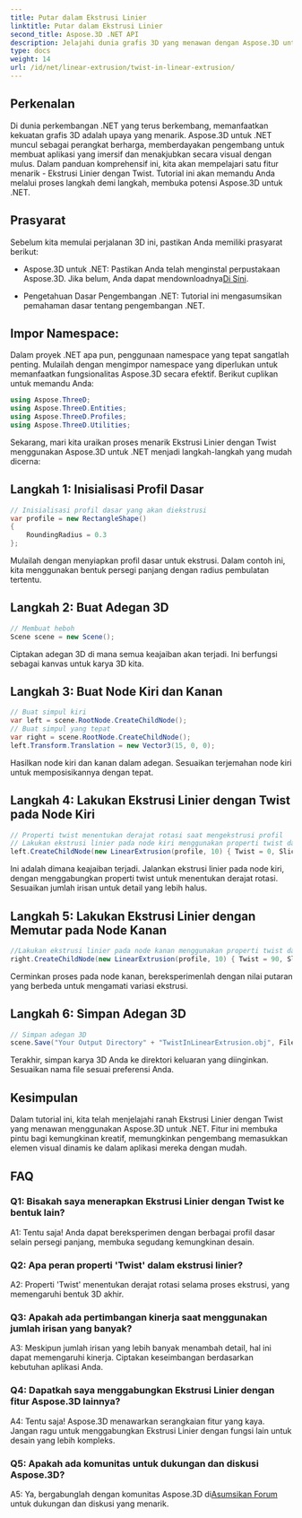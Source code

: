 ```yaml
---
title: Putar dalam Ekstrusi Linier
linktitle: Putar dalam Ekstrusi Linier
second_title: Aspose.3D .NET API
description: Jelajahi dunia grafis 3D yang menawan dengan Aspose.3D untuk .NET. Pelajari langkah demi langkah Ekstrusi Linier dengan Twist.
type: docs
weight: 14
url: /id/net/linear-extrusion/twist-in-linear-extrusion/
---
```

## Perkenalan

Di dunia perkembangan .NET yang terus berkembang, memanfaatkan kekuatan grafis 3D adalah upaya yang menarik. Aspose.3D untuk .NET muncul sebagai perangkat berharga, memberdayakan pengembang untuk membuat aplikasi yang imersif dan menakjubkan secara visual dengan mulus. Dalam panduan komprehensif ini, kita akan mempelajari satu fitur menarik - Ekstrusi Linier dengan Twist. Tutorial ini akan memandu Anda melalui proses langkah demi langkah, membuka potensi Aspose.3D untuk .NET.

## Prasyarat

Sebelum kita memulai perjalanan 3D ini, pastikan Anda memiliki prasyarat berikut:

-  Aspose.3D untuk .NET: Pastikan Anda telah menginstal perpustakaan Aspose.3D. Jika belum, Anda dapat mendownloadnya[Di Sini](https://releases.aspose.com/3d/net/).

- Pengetahuan Dasar Pengembangan .NET: Tutorial ini mengasumsikan pemahaman dasar tentang pengembangan .NET.

## Impor Namespace:

Dalam proyek .NET apa pun, penggunaan namespace yang tepat sangatlah penting. Mulailah dengan mengimpor namespace yang diperlukan untuk memanfaatkan fungsionalitas Aspose.3D secara efektif. Berikut cuplikan untuk memandu Anda:

```csharp
using Aspose.ThreeD;
using Aspose.ThreeD.Entities;
using Aspose.ThreeD.Profiles;
using Aspose.ThreeD.Utilities;
```

Sekarang, mari kita uraikan proses menarik Ekstrusi Linier dengan Twist menggunakan Aspose.3D untuk .NET menjadi langkah-langkah yang mudah dicerna:

## Langkah 1: Inisialisasi Profil Dasar

```csharp
// Inisialisasi profil dasar yang akan diekstrusi
var profile = new RectangleShape()
{
    RoundingRadius = 0.3
};
```

Mulailah dengan menyiapkan profil dasar untuk ekstrusi. Dalam contoh ini, kita menggunakan bentuk persegi panjang dengan radius pembulatan tertentu.

## Langkah 2: Buat Adegan 3D

```csharp
// Membuat heboh
Scene scene = new Scene();
```

Ciptakan adegan 3D di mana semua keajaiban akan terjadi. Ini berfungsi sebagai kanvas untuk karya 3D kita.

## Langkah 3: Buat Node Kiri dan Kanan

```csharp
// Buat simpul kiri
var left = scene.RootNode.CreateChildNode();
// Buat simpul yang tepat
var right = scene.RootNode.CreateChildNode();
left.Transform.Translation = new Vector3(15, 0, 0);
```

Hasilkan node kiri dan kanan dalam adegan. Sesuaikan terjemahan node kiri untuk memposisikannya dengan tepat.

## Langkah 4: Lakukan Ekstrusi Linier dengan Twist pada Node Kiri

```csharp
// Properti twist menentukan derajat rotasi saat mengekstrusi profil
// Lakukan ekstrusi linier pada node kiri menggunakan properti twist dan irisan
left.CreateChildNode(new LinearExtrusion(profile, 10) { Twist = 0, Slices = 100 });
```

Ini adalah dimana keajaiban terjadi. Jalankan ekstrusi linier pada node kiri, dengan menggabungkan properti twist untuk menentukan derajat rotasi. Sesuaikan jumlah irisan untuk detail yang lebih halus.

## Langkah 5: Lakukan Ekstrusi Linier dengan Memutar pada Node Kanan

```csharp
//Lakukan ekstrusi linier pada node kanan menggunakan properti twist dan irisan
right.CreateChildNode(new LinearExtrusion(profile, 10) { Twist = 90, Slices = 100 });
```

Cerminkan proses pada node kanan, bereksperimenlah dengan nilai putaran yang berbeda untuk mengamati variasi ekstrusi.

## Langkah 6: Simpan Adegan 3D

```csharp
// Simpan adegan 3D
scene.Save("Your Output Directory" + "TwistInLinearExtrusion.obj", FileFormat.WavefrontOBJ);
```

Terakhir, simpan karya 3D Anda ke direktori keluaran yang diinginkan. Sesuaikan nama file sesuai preferensi Anda.

## Kesimpulan

Dalam tutorial ini, kita telah menjelajahi ranah Ekstrusi Linier dengan Twist yang menawan menggunakan Aspose.3D untuk .NET. Fitur ini membuka pintu bagi kemungkinan kreatif, memungkinkan pengembang memasukkan elemen visual dinamis ke dalam aplikasi mereka dengan mudah.

## FAQ

### Q1: Bisakah saya menerapkan Ekstrusi Linier dengan Twist ke bentuk lain?

A1: Tentu saja! Anda dapat bereksperimen dengan berbagai profil dasar selain persegi panjang, membuka segudang kemungkinan desain.

### Q2: Apa peran properti 'Twist' dalam ekstrusi linier?

A2: Properti 'Twist' menentukan derajat rotasi selama proses ekstrusi, yang memengaruhi bentuk 3D akhir.

### Q3: Apakah ada pertimbangan kinerja saat menggunakan jumlah irisan yang banyak?

A3: Meskipun jumlah irisan yang lebih banyak menambah detail, hal ini dapat memengaruhi kinerja. Ciptakan keseimbangan berdasarkan kebutuhan aplikasi Anda.

### Q4: Dapatkah saya menggabungkan Ekstrusi Linier dengan fitur Aspose.3D lainnya?

A4: Tentu saja! Aspose.3D menawarkan serangkaian fitur yang kaya. Jangan ragu untuk menggabungkan Ekstrusi Linier dengan fungsi lain untuk desain yang lebih kompleks.

### Q5: Apakah ada komunitas untuk dukungan dan diskusi Aspose.3D?

 A5: Ya, bergabunglah dengan komunitas Aspose.3D di[Asumsikan Forum](https://forum.aspose.com/c/3d/18) untuk dukungan dan diskusi yang menarik.